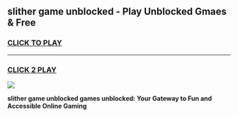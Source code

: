 
## slither game unblocked - Play Unblocked Gmaes & Free
<h3>
<a href="https://news.freeplayer.one?title=slither_game_unblocked&ref=23F">CLICK TO PLAY</a></h3>
<hr>

<h3>
<a href="https://news.freeplayer.one?title=slither_game_unblocked&ref=23F">CLICK 2 PLAY</a>
  
</h3>

<a href="https://news.freeplayer.one?title=slither_game_unblocked&ref=23F/"><img src="https://clearcache.store/games.png"></a>


**slither game unblocked games unblocked: Your Gateway to Fun and Accessible Online Gaming**
